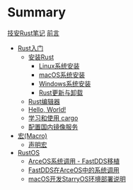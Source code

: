 # Summary

[技安Rust笔记](./index.md)
[前言](./foreword.md)

- [Rust入门](getting-started/index.md)
  - [安装Rust](getting-started/install.md)
    - [Linux系统安装](getting-started/install-linux.md)
    - [macOS系统安装](getting-started/install-mac.md)
    - [Windows系统安装](getting-started/install-windows.md)
    - [Rust更新与卸载](getting-started/update-remove.md)
  - [Rust编辑器](getting-started/editor.md)
  - [Hello, World!](getting-started/hello-world.md)
  - [学习和使用 cargo](getting-started/cargo.md)
  - [配置国内镜像服务](getting-started/mirrors.md)
- [宏(Macro)](macro/index.md)
  - [声明宏](macro/macro-rules.md)
- [RustOS](os/index.md)
  - [ArceOS系统调用 - FastDDS移植](os/arceos-fastdds.md)
  - [FastDDS在ArceOS中的系统调用](os/arceos-fastdds-syscall.md)
  - [macOS开发StarryOS环境部署说明](os/starryos-macos.md)
  <!-- - [NetLink内核分析]()
    - [原理解析](os/netlink/principle.md) -->